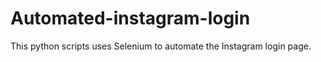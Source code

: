 # Automated-instagram-login

This python scripts uses Selenium to automate the Instagram login page.

